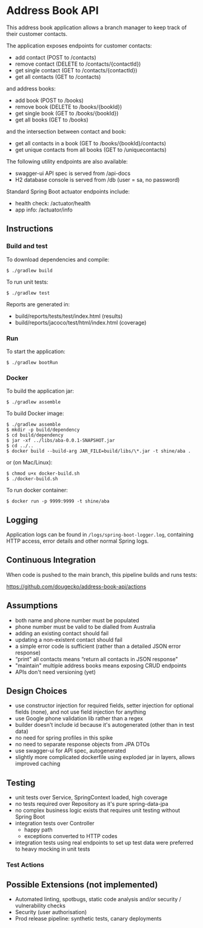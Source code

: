# Address Book API

This address book application allows a branch manager to keep track of their customer contacts.

The application exposes endpoints for customer contacts:
- add contact (POST to /contacts)
- remove contact (DELETE to /contacts/{contactId})
- get single contact (GET to /contacts/{contactId})
- get all contacts (GET to /contacts)

and address books:

- add book (POST to /books)
- remove book (DELETE to /books/{bookId})
- get single book (GET to /books/{bookId})
- get all books (GET to /books)

and the intersection between contact and book:

- get all contacts in a book (GET to /books/{bookId}/contacts)
- get unique contacts from all books (GET to /uniquecontacts)

The following utility endpoints are also available: 
- swagger-ui API spec is served from /api-docs
- H2 database console is served from /db (user = sa, no password)

Standard Spring Boot actuator endpoints include:
- health check: /actuator/health
- app info: /actuator/info

## Instructions

### Build and test

To download dependencies and compile:

    $ ./gradlew build  

To run unit tests:

    $ ./gradlew test

Reports are generated in:

- build/reports/tests/test/index.html (results)
- build/reports/jacoco/test/html/index.html (coverage)

### Run

To start the application:

    $ ./gradlew bootRun

### Docker

To build the application jar:

    $ ./gradlew assemble

To build Docker image:

    $ ./gradlew assemble
    $ mkdir -p build/dependency
    $ cd build/dependency
    $ jar -xf ../libs/aba-0.0.1-SNAPSHOT.jar
    $ cd ../..
    $ docker build --build-arg JAR_FILE=build/libs/\*.jar -t shine/aba .

or (on Mac/Linux):

    $ chmod u+x docker-build.sh
    $ ./docker-build.sh

To run docker container:

    $ docker run -p 9999:9999 -t shine/aba

## Logging

Application logs can be found in `/logs/spring-boot-logger.log`, containing
HTTP access, error details and other normal Spring logs.

## Continuous Integration

When code is pushed to the main branch, this pipeline builds and runs tests:

https://github.com/dougecko/address-book-api/actions

## Assumptions

- both name and phone number must be populated
- phone number must be valid to be dialled from Australia
- adding an existing contact should fail
- updating a non-existent contact should fail
- a simple error code is sufficient (rather than a detailed JSON error response)
- “print" all contacts means “return all contacts in JSON response"
- "maintain" multiple address books means exposing CRUD endpoints
- APIs don't need versioning (yet)

## Design Choices

- use constructor injection for required fields, setter injection for optional fields (none), and not use field injection for anything
- use Google phone validation lib rather than a regex
- builder doesn't include id because it's autogenerated (other than in test data)
- no need for spring profiles in this spike
- no need to separate response objects from JPA DTOs
- use swagger-ui for API spec, autogenerated
- slightly more complicated dockerfile using exploded jar in layers, allows improved caching

## Testing
- unit tests over Service, SpringContext loaded, high coverage
- no tests required over Repository as it's pure spring-data-jpa
- no complex business logic exists that requires unit testing without Spring Boot
- integration tests over Controller
  - happy path
  - exceptions converted to HTTP codes
- integration tests using real endpoints to set up test data were preferred to heavy mocking in unit tests

### Test Actions



## Possible Extensions (not implemented)
- Automated linting, spotbugs, static code analysis and/or security / vulnerability checks
- Security (user authorisation)
- Prod release pipeline: synthetic tests, canary deployments
